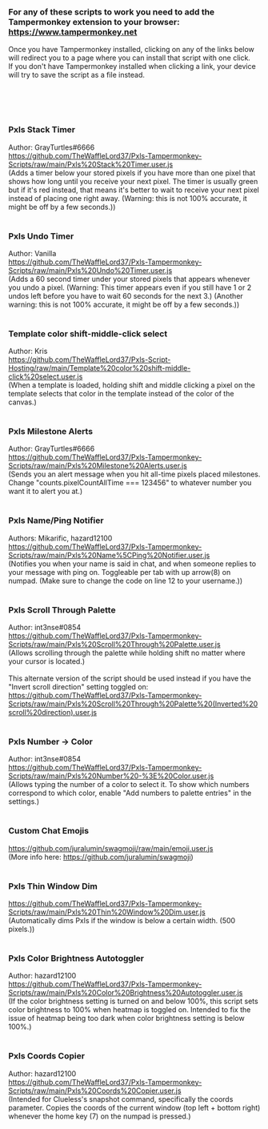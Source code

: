 ### For any of these scripts to work you need to add the Tampermonkey extension to your browser:<br>https://www.tampermonkey.net
Once you have Tampermonkey installed, clicking on any of the links below will redirect you to a page where you can install that script with one click.<br>
If you don't have Tampermonkey installed when clicking a link, your device will try to save the script as a file instead.<br><br><br><br><br>

### Pxls Stack Timer[]()
Author: GrayTurtles#6666<br>
https://github.com/TheWaffleLord37/Pxls-Tampermonkey-Scripts/raw/main/Pxls%20Stack%20Timer.user.js<br>
(Adds a timer below your stored pixels if you have more than one pixel that shows how long until you receive your next pixel. The timer is usually green but if it's red instead, that means it's better to wait to receive your next pixel instead of placing one right away. (Warning: this is not 100% accurate, it might be off by a few seconds.))<br><br>

### Pxls Undo Timer[]()
Author: Vanilla<br>
https://github.com/TheWaffleLord37/Pxls-Tampermonkey-Scripts/raw/main/Pxls%20Undo%20Timer.user.js<br>
(Adds a 60 second timer under your stored pixels that appears whenever you undo a pixel. (Warning: This timer appears even if you still have 1 or 2 undos left before you have to wait 60 seconds for the next 3.) (Another warning: this is not 100% accurate, it might be off by a few seconds.))<br><br>

### Template color shift-middle-click select[]()
Author: Kris<br>
https://github.com/TheWaffleLord37/Pxls-Script-Hosting/raw/main/Template%20color%20shift-middle-click%20select.user.js<br>
(When a template is loaded, holding shift and middle clicking a pixel on the template selects that color in the template instead of the color of the canvas.)<br><br>

### Pxls Milestone Alerts[]()
Author: GrayTurtles#6666<br>
https://github.com/TheWaffleLord37/Pxls-Tampermonkey-Scripts/raw/main/Pxls%20Milestone%20Alerts.user.js<br>
(Sends you an alert message when you hit all-time pixels placed milestones. Change "counts.pixelCountAllTime === 123456" to whatever number you want it to alert you at.)<br><br>

### Pxls Name/Ping Notifier[]()
Authors: Mikarific, hazard12100<br>
https://github.com/TheWaffleLord37/Pxls-Tampermonkey-Scripts/raw/main/Pxls%20Name%5CPing%20Notifier.user.js<br>
(Notifies you when your name is said in chat, and when someone replies to your message with ping on. Toggleable per tab with up arrow(8) on numpad. (Make sure to change the code on line 12 to your username.))<br><br>

### Pxls Scroll Through Palette[]()
Author: int3nse#0854<br>
https://github.com/TheWaffleLord37/Pxls-Tampermonkey-Scripts/raw/main/Pxls%20Scroll%20Through%20Palette.user.js<br>
(Allows scrolling through the palette while holding shift no matter where your cursor is located.)<br><br>
This alternate version of the script should be used instead if you have the "Invert scroll direction" setting toggled on:<br>
https://github.com/TheWaffleLord37/Pxls-Tampermonkey-Scripts/raw/main/Pxls%20Scroll%20Through%20Palette%20(Inverted%20scroll%20direction).user.js<br><br>

### Pxls Number -> Color[]()
Author: int3nse#0854<br>
https://github.com/TheWaffleLord37/Pxls-Tampermonkey-Scripts/raw/main/Pxls%20Number%20-%3E%20Color.user.js<br>
(Allows typing the number of a color to select it. To show which numbers correspond to which color, enable "Add numbers to palette entries" in the settings.)<br><br>

### Custom Chat Emojis[]()
https://github.com/juralumin/swagmoji/raw/main/emoji.user.js<br>
(More info here: https://github.com/juralumin/swagmoji)<br><br>

### Pxls Thin Window Dim[]()
https://github.com/TheWaffleLord37/Pxls-Tampermonkey-Scripts/raw/main/Pxls%20Thin%20Window%20Dim.user.js<br>
(Automatically dims Pxls if the window is below a certain width. (500 pixels.))<br><br>

### Pxls Color Brightness Autotoggler[]()
Author: hazard12100<br>
https://github.com/TheWaffleLord37/Pxls-Tampermonkey-Scripts/raw/main/Pxls%20Color%20Brightness%20Autotoggler.user.js<br>
(If the color brightness setting is turned on and below 100%, this script sets color brightness to 100% when heatmap is toggled on. Intended to fix the issue of heatmap being too dark when color brightness setting is below 100%.)<br><br>

### Pxls Coords Copier[]()
Author: hazard12100<br>
https://github.com/TheWaffleLord37/Pxls-Tampermonkey-Scripts/raw/main/Pxls%20Coords%20Copier.user.js<br>
(Intended for Clueless's snapshot command, specifically the coords parameter. Copies the coords of the current window (top left + bottom right) whenever the home key (7) on the numpad is pressed.)
